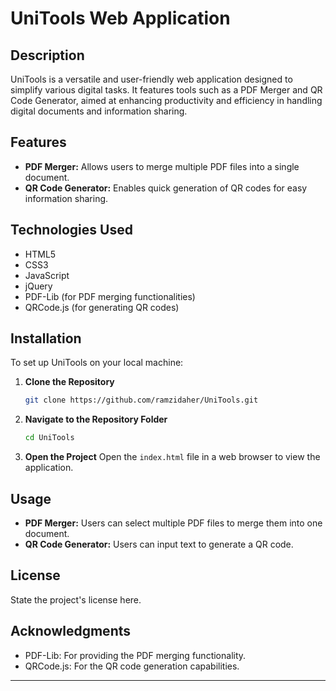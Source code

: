 # UniTools Web Application

## Description
UniTools is a versatile and user-friendly web application designed to simplify various digital tasks. It features tools such as a PDF Merger and QR Code Generator, aimed at enhancing productivity and efficiency in handling digital documents and information sharing.

## Features
- **PDF Merger:** Allows users to merge multiple PDF files into a single document.
- **QR Code Generator:** Enables quick generation of QR codes for easy information sharing.

## Technologies Used
- HTML5
- CSS3
- JavaScript
- jQuery
- PDF-Lib (for PDF merging functionalities)
- QRCode.js (for generating QR codes)

## Installation
To set up UniTools on your local machine:

1. **Clone the Repository**
   ```sh
   git clone https://github.com/ramzidaher/UniTools.git
   ```

2. **Navigate to the Repository Folder**
   ```sh
   cd UniTools
   ```

3. **Open the Project**
   Open the `index.html` file in a web browser to view the application.

## Usage
- **PDF Merger:** Users can select multiple PDF files to merge them into one document.
- **QR Code Generator:** Users can input text to generate a QR code.


## License
State the project's license here.

## Acknowledgments
- PDF-Lib: For providing the PDF merging functionality.
- QRCode.js: For the QR code generation capabilities.

---


